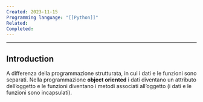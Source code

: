 ```yaml
---
Created: 2023-11-15
Programming language: "[[Python]]"
Related: 
Completed:
---
```

---
## Introduction
A differenza della programmazione strutturata, in cui i dati e le funzioni sono separati. Nella programmazione **object oriented** i dati diventano un attributo dell’oggetto e le funzioni diventano i metodi associati all’oggetto (i dati e le funzioni sono incapsulati).
